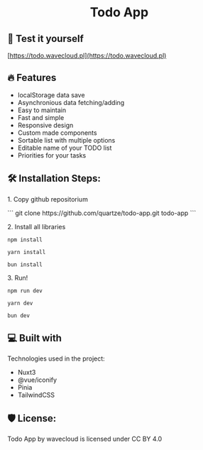 <h1 align="center" id="title">Todo App</h1>

<h2>🚀 Test it yourself</h2>

[https://todo.wavecloud.pl](https://todo.wavecloud.pl)

<h2>🔥 Features</h2>

- localStorage data save
- Asynchronious data fetching/adding
- Easy to maintain
- Fast and simple
- Responsive design
- Custom made components
- Sortable list with multiple options
- Editable name of your TODO list
- Priorities for your tasks

<h2>🛠️ Installation Steps:</h2>

<p>1. Copy github repositorium</p>
```
git clone https://github.com/quartze/todo-app.git todo-app
```

<p>2. Install all libraries</p>

```
npm install

yarn install

bun install
```

<p>3. Run!</p>

```
npm run dev

yarn dev

bun dev
```

<h2>💻 Built with</h2>

Technologies used in the project:

- Nuxt3
- @vue/iconify
- Pinia
- TailwindCSS

<h2>🛡️ License:</h2>

Todo App by wavecloud is licensed under CC BY 4.0

